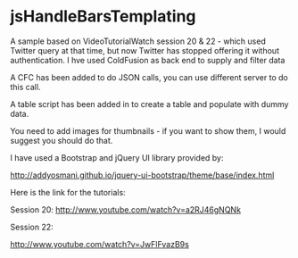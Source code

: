 jsHandleBarsTemplating
======================

 A sample based on VideoTutorialWatch session 20 &amp; 22 - which used Twitter query at that time, but now Twitter has stopped offering it without authentication. I hve used ColdFusion as back end to supply and filter data

A CFC has been added to do JSON calls, you can use different server to do this call.

A table script has been added in to create a table and populate with dummy data.

You need to add images for thumbnails - if you want to show them, I would suggest you should do that.

I have used a Bootstrap and jQuery UI library provided by:

http://addyosmani.github.io/jquery-ui-bootstrap/theme/base/index.html

Here is the link for the tutorials:

Session 20:
http://www.youtube.com/watch?v=a2RJ46gNQNk

Session 22:

http://www.youtube.com/watch?v=JwFlFvazB9s
